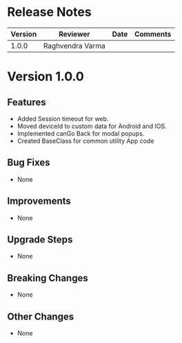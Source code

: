 # Release Notes

| Version | Reviewer | Date | Comments |
|--|--|--|--|
| 1.0.0 | Raghvendra Varma | | |

# Version 1.0.0

## Features
- Added Session timeout for web.
- Moved deviceId to custom data for Android and IOS.
- Implemented canGo Back for modal popups.
- Created BaseClass for common utility App code

## Bug Fixes
- None

## Improvements
- None

## Upgrade Steps
- None

## Breaking Changes
- None

## Other Changes
- None